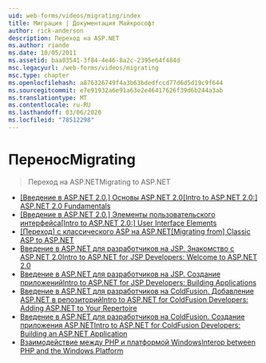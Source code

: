 ```yaml
---
uid: web-forms/videos/migrating/index
title: Миграция | Документация Майкрософт
author: rick-anderson
description: Переход на ASP.NET
ms.author: riande
ms.date: 10/05/2011
ms.assetid: baa03541-3f84-4e46-8a2c-2395e64f484d
msc.legacyurl: /web-forms/videos/migrating
msc.type: chapter
ms.openlocfilehash: a876326749f4a3b63bdedfccd77d6d5d19c9f644
ms.sourcegitcommit: e7e91932a6e91a63e2e46417626f39d6b244a3ab
ms.translationtype: MT
ms.contentlocale: ru-RU
ms.lasthandoff: 03/06/2020
ms.locfileid: "78512298"
---
```

# <a name="migrating"></a><span data-ttu-id="638e4-103">Перенос</span><span class="sxs-lookup"><span data-stu-id="638e4-103">Migrating</span></span>

> <span data-ttu-id="638e4-104">Переход на ASP.NET</span><span class="sxs-lookup"><span data-stu-id="638e4-104">Migrating to ASP.NET</span></span>

- <span data-ttu-id="638e4-105">[[Введение в ASP.NET 2.0.] Основы ASP.NET 2.0](intro-to-aspnet-20-aspnet-20-fundamentals.md)</span><span class="sxs-lookup"><span data-stu-id="638e4-105">[[Intro to ASP.NET 2.0:] ASP.NET 2.0 Fundamentals](intro-to-aspnet-20-aspnet-20-fundamentals.md)</span></span>
- <span data-ttu-id="638e4-106">[[Введение в ASP.NET 2.0.] Элементы пользовательского интерфейса](intro-to-aspnet-20-user-interface-elements.md)</span><span class="sxs-lookup"><span data-stu-id="638e4-106">[[Intro to ASP.NET 2.0:] User Interface Elements](intro-to-aspnet-20-user-interface-elements.md)</span></span>
- <span data-ttu-id="638e4-107">[[Переход] с классического ASP на ASP.NET](migrating-from-classic-asp-to-aspnet.md)</span><span class="sxs-lookup"><span data-stu-id="638e4-107">[[Migrating from] Classic ASP to ASP.NET](migrating-from-classic-asp-to-aspnet.md)</span></span>
- [<span data-ttu-id="638e4-108">Введение в ASP.NET для разработчиков на JSP. Знакомство с ASP.NET 2.0</span><span class="sxs-lookup"><span data-stu-id="638e4-108">Intro to ASP.NET for JSP Developers: Welcome to ASP.NET 2.0</span></span>](intro-to-aspnet-for-jsp-developers-welcome-to-aspnet-20.md)
- [<span data-ttu-id="638e4-109">Введение в ASP.NET для разработчиков на JSP. Создание приложений</span><span class="sxs-lookup"><span data-stu-id="638e4-109">Intro to ASP.NET for JSP Developers: Building Applications</span></span>](intro-to-aspnet-for-jsp-developers-building-applications.md)
- [<span data-ttu-id="638e4-110">Введение в ASP.NET для разработчиков на ColdFusion. Добавление ASP.NET в репозиторий</span><span class="sxs-lookup"><span data-stu-id="638e4-110">Intro to ASP.NET for ColdFusion Developers: Adding ASP.NET to Your Repertoire</span></span>](intro-to-aspnet-for-coldfusion-developers-adding-aspnet-to-your-repertoire.md)
- [<span data-ttu-id="638e4-111">Введение в ASP.NET для разработчиков на ColdFusion. Создание приложения ASP.NET</span><span class="sxs-lookup"><span data-stu-id="638e4-111">Intro to ASP.NET for ColdFusion Developers: Building an ASP.NET Application</span></span>](introduction-to-aspnet-for-coldfusion-developers-building-an-aspnet-application.md)
- [<span data-ttu-id="638e4-112">Взаимодействие между PHP и платформой Windows</span><span class="sxs-lookup"><span data-stu-id="638e4-112">Interop between PHP and the Windows Platform</span></span>](interop-between-php-and-the-windows-platform.md)
